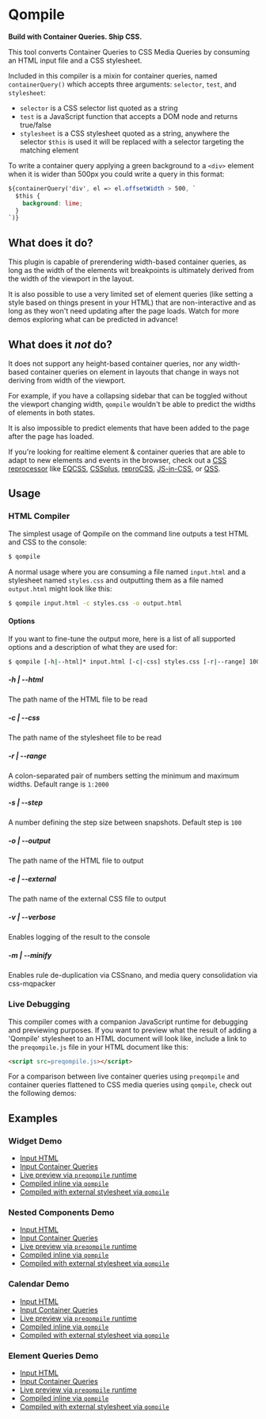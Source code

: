 # Qompile

**Build with Container Queries. Ship CSS.**

This tool converts Container Queries to CSS Media Queries by consuming an HTML input file and a CSS stylesheet.

Included in this compiler is a mixin for container queries, named `containerQuery()` which accepts three arguments: `selector`, `test`, and `stylesheet`:

- `selector` is a CSS selector list quoted as a string
- `test` is a JavaScript function that accepts a DOM node and returns true/false
- `stylesheet` is a CSS stylesheet quoted as a string, anywhere the selector `$this` is used it will be replaced with a selector targeting the matching element

To write a container query applying a green background to a `<div>` element when it is wider than 500px you could write a query in this format:

```css
${containerQuery('div', el => el.offsetWidth > 500, `
  $this {
    background: lime;
  }
`)}
```

## What does it do?

This plugin is capable of prerendering width-based container queries, as long as the width of the elements wit breakpoints is ultimately derived from the width of the viewport in the layout.

It is also possible to use a very limited set of element queries (like setting a style based on things present in your HTML) that are non-interactive and as long as they won't need updating after the page loads. Watch for more demos exploring what can be predicted in advance!

## What does it _not_ do?

It does not support any height-based container queries, nor any width-based container queries on element in layouts that change in ways not deriving from width of the viewport.

For example, if you have a collapsing sidebar that can be toggled without the viewport changing width, `qompile` wouldn't be able to predict the widths of elements in both states.

It is also impossible to predict elements that have been added to the page after the page has loaded.

If you're looking for realtime element & container queries that are able to adapt to new elements and events in the browser, check out a [CSS reprocessor](https://github.com/topics/css-reprocessor) like [EQCSS](https://github.com/eqcss/eqcss), [CSSplus](https://github.com/tomhodgins/cssplus), [reproCSS](https://github.com/tomhodgins/reprocss), [JS-in-CSS](https://github.com/tomhodgins/js-in-css), or [QSS](https://github.com/tomhodgins/qss).

## Usage

### HTML Compiler

The simplest usage of Qompile on the command line outputs a test HTML and CSS to the console:

```bash
$ qompile
```

A normal usage where you are consuming a file named `input.html` and a stylesheet named `styles.css` and outputting them as a file named `output.html` might look like this:

```bash
$ qompile input.html -c styles.css -o output.html
```

#### Options

If you want to fine-tune the output more, here is a list of all supported options and a description of what they are used for:

```bash
$ qompile [-h|--html]* input.html [-c|-css] styles.css [-r|--range] 100:2000 [-s|--step] 100 [-o|--output] output.html [-e|--external] external.css [-v|--verbose]
```

##### -h | --html

The path name of the HTML file to be read

##### -c | --css

The path name of the stylesheet file to be read

##### -r | --range

A colon-separated pair of numbers setting the minimum and maximum widths. Default range is `1:2000`

##### -s | --step

A number defining the step size between snapshots. Default step is `100`

##### -o | --output

The path name of the HTML file to output

##### -e | --external

The path name of the external CSS file to output

##### -v | --verbose

Enables logging of the result to the console

##### -m | --minify

Enables rule de-duplication via CSSnano, and media query consolidation via css-mqpacker

### Live Debugging

This compiler comes with a companion JavaScript runtime for debugging and previewing purposes. If you want to preview what the result of adding a 'Qompile' stylesheet to an HTML document will look like, include a link to the `preqompile.js` file in your HTML document like this:

```html
<script src=preqompile.js></script>
```

For a comparison between live container queries using `preqompile` and container queries flattened to CSS media queries using `qompile`, check out the following demos:

## Examples

### Widget Demo

- [Input HTML](https://github.com/tomhodgins/qompile/blob/master/test/src/widget.html)
- [Input Container Queries](https://github.com/tomhodgins/qompile/blob/master/test/src/widget.css)
- [Live preview via `preqompile` runtime](https://tomhodgins.github.io/qompile/test/widget-live.html)
- [Compiled inline via `qompile`](https://tomhodgins.github.io/qompile/test/widget-inline.html)
- [Compiled with external stylesheet via `qompile`](https://tomhodgins.github.io/qompile/test/widget-external.html)

### Nested Components Demo

- [Input HTML](https://github.com/tomhodgins/qompile/blob/master/test/src/nested.html)
- [Input Container Queries](https://github.com/tomhodgins/qompile/blob/master/test/src/nested.css)
- [Live preview via `preqompile` runtime](https://tomhodgins.github.io/qompile/test/nested-live.html)
- [Compiled inline via `qompile`](https://tomhodgins.github.io/qompile/test/nested-inline.html)
- [Compiled with external stylesheet via `qompile`](https://tomhodgins.github.io/qompile/test/nested-external.html)

### Calendar Demo

- [Input HTML](https://github.com/tomhodgins/qompile/blob/master/test/src/calendar.html)
- [Input Container Queries](https://github.com/tomhodgins/qompile/blob/master/test/src/calendar.css)
- [Live preview via `preqompile` runtime](https://tomhodgins.github.io/qompile/test/calendar-live.html)
- [Compiled inline via `qompile`](https://tomhodgins.github.io/qompile/test/calendar-inline.html)
- [Compiled with external stylesheet via `qompile`](https://tomhodgins.github.io/qompile/test/calendar-external.html)

### Element Queries Demo

- [Input HTML](https://github.com/tomhodgins/qompile/blob/master/test/src/element.html)
- [Input Container Queries](https://github.com/tomhodgins/qompile/blob/master/test/src/element.css)
- [Live preview via `preqompile` runtime](https://tomhodgins.github.io/qompile/test/element-live.html)
- [Compiled inline via `qompile`](https://tomhodgins.github.io/qompile/test/element-inline.html)
- [Compiled with external stylesheet via `qompile`](https://tomhodgins.github.io/qompile/test/element-external.html)
